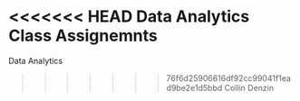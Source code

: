 <<<<<<< HEAD
Data Analytics Class Assignemnts
=======
Data Analytics

>>>>>>> 76f6d25906616df92cc99041f1ead9be2e1d5bbd
Collin Denzin
